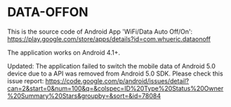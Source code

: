 # DATA-OFFON

This is the source code of Android App 'WiFi/Data Auto Off/On': https://play.google.com/store/apps/details?id=com.whueric.dataonoff

The application works on Android 4.1+.

Updated: The application failed to switch the mobile data of Android 5.0 device due to a API was removed from Android 5.0 SDK. Please check this issue report: https://code.google.com/p/android/issues/detail?can=2&start=0&num=100&q=&colspec=ID%20Type%20Status%20Owner%20Summary%20Stars&groupby=&sort=&id=78084


